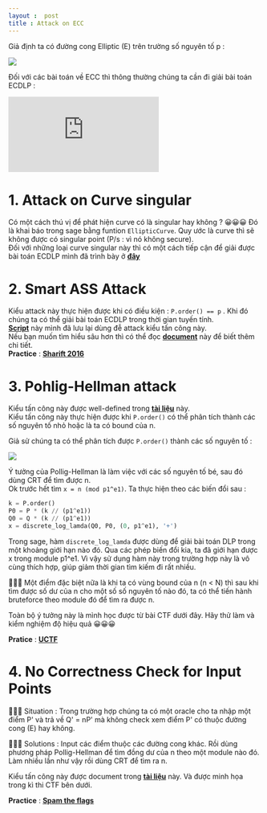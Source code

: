 ```yaml
---
layout :  post 
title : Attack on ECC 
---  
```

Giả định ta có đường cong Elliptic (E) trên trường số nguyên tố p :  

![](https://latex.codecogs.com/gif.latex?y^{2}&space;=&space;x^{3}&space;&plus;&space;Ax&plus;b) 

Đối với các bài toán về ECC thì thông thường chúng ta cần đi giải bài toán ECDLP :   

![](https://latex.codecogs.com/gif.latex?Q=nP)  


# 1. Attack on Curve singular  
Có một cách thú vị để phát hiện curve có là singular hay không ? 😀😀😀 Đó là khai báo trong sage bằng funtion ```EllipticCurve```. Quy ước là curve thì sẽ không được có singular point (P/s : vì nó không secure).  
Đối với những loại curve singular này thì có một cách tiếp cận để giải được bài toán ECDLP mình đã trình bày ở [**đây**](https://hacmao.pw/Crypto/ECC/ECDLP_singular/)   

# 2. Smart ASS Attack   

Kiểu attack này thực hiện được khi có điều kiện : ```P.order() == p``` . Khi đó chúng ta có thể giải bài toán ECDLP trong thời gian tuyến tính.    
[**Script**](https://github.com/hacmao/hacmao.github.io/blob/master/Crypto/ECC/ECDLP_script/smart_ASS_attack.py) này mình đã lưu lại dùng đễ attack kiểu tấn công này.   
Nếu bạn muốn tìm hiểu sâu hơn thì có thể đọc [**document**](https://hpl.hp.com/techreports/97/HPL-97-128.pdf) này để biết thêm chi tiết.  
**Practice** : [**Sharift 2016**](https://hxp.io/blog/25/SharifCTF%202016:%20crypto350%20%22British%20Elevator%22%20writeup/)  

# 3. Pohlig-Hellman attack     

Kiểu tấn công này được well-defined trong [**tài liệu**](https://koclab.cs.ucsb.edu/teaching/ecc/project/2015Projects/Sommerseth+Hoeiland.pdf) này.  
Kiểu tấn công này thực hiện được khi ```P.order()``` có thể phân tích thành các số nguyên tố nhỏ hoặc là ta có bound của n.  

Giả sử chúng ta có thể phân tích được ```P.order()``` thành các số nguyên tố :  

![](https://latex.codecogs.com/gif.latex?P.order()&space;=&space;p_{1}^{e_{1}}.p_{2}^{e_{2}}...p_{r}^{e_{r}})   

Ý tưởng của Pollig-Hellman là làm việc với các số nguyên tố bé, sau đó dùng CRT để tìm được n.   
Ok trước hết tìm ```x = n (mod p1^e1)```. Ta thực hiện theo các biến đổi sau :   

```python
k = P.order() 
P0 = P * (k // (p1^e1)) 
Q0 = Q * (k // (p1^e1)) 
x = discrete_log_lamda(Q0, P0, (0, p1^e1), '+')    
```   

Trong sage, hàm ```discrete_log_lamda``` được dùng để giải bài toán DLP trong một khoảng giới hạn nào đó. Qua các phép biến đổi kia, ta đã giới hạn được x trong module p1^e1. Vì vậy sử dụng hàm này trong trường hợp này là vô cùng thích hợp, giúp giảm thời gian tìm kiếm đi rất nhiều.    

🐣🐣🐣 Một điểm đặc biệt nữa là khi ta có vùng bound của n (n < N) thì sau khi tìm được số dư của n cho một số số nguyên tố nào đó, ta có thể tiến hành bruteforce theo module đó để tìm ra được n.  

Toàn bộ ý tưởng này là mình học được từ bài CTF dưới đây. Hãy thử làm và kiểm nghiệm độ hiệu quả 😀😀😀   

**Pratice** : [**UCTF**](https://aadityapurani.com/2019/03/11/utctf-2019-writeups/#alice)   

# 4. No Correctness Check for Input Points   
🎏🎏🎏 Situation : Trong trường hợp chúng ta có một oracle cho ta nhập một điểm P' và trả về Q' = nP' mà không check xem điểm P' có thuộc đường cong (E) hay không.  

🎇🎇🎇 Solutions : Input các điểm thuộc các đường cong khác. Rồi dùng phương pháp Pollig-Hellman để tìm đồng dư của n theo một module nào đó. Làm nhiều lần như vậy rồi dùng CRT để tìm ra n.  

Kiểu tấn công này được document trong [**tài liệu**](https://www.iacr.org/archive/crypto2000/18800131/18800131.pdf) này. Và được minh họa trong kì thi CTF bên dưới.  

**Practice** :  [**Spam the flags**](https://github.com/p4-team/ctf/tree/master/2019-04-07-spam-and-flags-teaser/crypto_ecc)   


